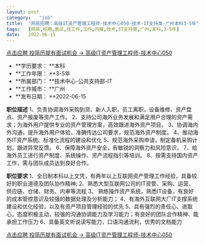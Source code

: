 ```yaml
---
layout:	post
category:	"job"
title:	"网易招聘：高级IT资产管理工程师-技术中心050-技术-IT支持类-广州本科3-5年"
tags:	[网易,招聘,面试,找工作,工作,内推,技术,IT支持类,广州,本科,3-5年]
date:	2022-06-15
---
```


[点击应聘 投简历就有面试机会 -> 高级IT资产管理工程师-技术中心050](http://mobile.bole.netease.com/bole/boleDetail?id=40733&employeeId=346f03c3cda5f04c&key=all)



- **学历要求： **本科
- **工作年限： **3-5年
- **所属部门： **技术中心-公共支持部-IT
- **工作城市： **广州
- **发布日期： **2022-06-15



**职位描述**
1、负责协调海外采购到货、新人入职，员工离职，设备维修、资产盘点、资产报废等资产工作。
2、支持公司海外业务发展和满足用户合理的资产需求；为海外用户提供专业的资产管理方案，高效跟进海外资产项目。
3、协调海内外沟通，提升海外用户体验，准确传达公司要求，规范海外资产制度。
4、推动海外IT资产系统、标准化流程的建设和优化
5、规范海外采购申请，制定备机采购计划，跟进异常反馈。
6、保障海外资产安全，有敏锐的洞察力和风险意识，
7、给海外员工进行资产制度、系统操作、资产流程指引等培训。
8、按需支持国内资产工作，需与团队成员达到良好合作。



**职位要求**
1、全日制本科以上文凭，有两年以上互联网资产管理工作经验，具备较好的职业道德及团队协作精神;
2、熟悉大型互联网公司的IT资管、采购、运营、供应链、仓储、财务、内审等流程
3、 熟练操作资产系统，熟悉IT设备，有良好的成本管控意识及较强的数据处理及分析能力；
4、有海外互联网大厂IT支撑系统建设和优化经验，以及有资产项目管理经验的优先
5、具有强烈的责任心、进取心，态度积极主动，较强的沟通协调能力及学习能力；有良好的团队合作精神、能承担工作压力
6、具备英文听说读写能力，口语沟通流利，优秀的文档能力



[点击应聘 投简历就有面试机会 -> 高级IT资产管理工程师-技术中心050](http://mobile.bole.netease.com/bole/boleDetail?id=40733&employeeId=346f03c3cda5f04c&key=all)